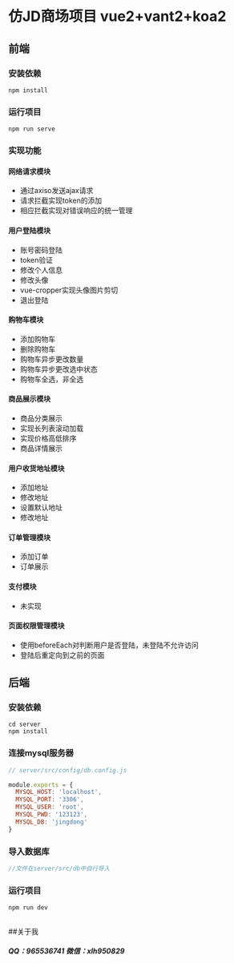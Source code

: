 # 仿JD商场项目 vue2+vant2+koa2

## 前端

### 安装依赖

```
npm install
```

### 运行项目

```
npm run serve
```

### 实现功能

#### 网络请求模块

- 通过axiso发送ajax请求
- 请求拦截实现token的添加
- 相应拦截实现对错误响应的统一管理

#### 用户登陆模块

- 账号密码登陆
- token验证
- 修改个人信息
- 修改头像
- vue-cropper实现头像图片剪切
- 退出登陆

#### 购物车模块

- 添加购物车
- 删除购物车
- 购物车异步更改数量
- 购物车异步更改选中状态
- 购物车全选，非全选

#### 商品展示模块

- 商品分类展示
- 实现长列表滚动加载
- 实现价格高低排序
- 商品详情展示

#### 用户收货地址模块

- 添加地址
- 修改地址
- 设置默认地址
- 修改地址

#### 订单管理模块

- 添加订单
- 订单展示

#### 支付模块

- 未实现

#### 页面权限管理模块

- 使用beforeEach对判断用户是否登陆，未登陆不允许访问
- 登陆后重定向到之前的页面



## 后端

### 安装依赖

```
cd server
npm install
```

### 连接mysql服务器

```js
// server/src/config/db.config.js

module.exports = {
  MYSQL_HOST: 'localhost',
  MYSQL_PORT: '3306',
  MYSQL_USER: 'root',
  MYSQL_PWD: '123123',
  MYSQL_DB: 'jingdong'
}
```

### 导入数据库

```js
//文件在server/src/db中自行导入
```



### 运行项目

```
npm run dev
```

## 

##关于我

##### QQ：965536741 微信：xlh950829